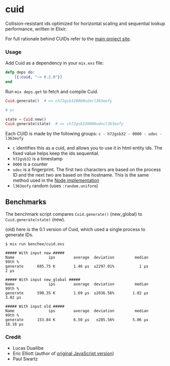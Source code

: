 cuid
====

Collision-resistant ids optimized for horizontal scaling and sequential lookup performance,
written in Elixir.

For full rationale behind CUIDs refer to the [main project site](http://usecuid.org).


### Usage

Add Cuid as a dependency in your `mix.exs` file:

```elixir
defp deps do:
    [{:cuid, "~> 0.2.0"}]
end
```

Run `mix deps.get` to fetch and compile Cuid.

```elixir
Cuid.generate()  # => ch72gsb320000udocl363eofy

# or

state = Cuid.new()
Cuid.generate(state)  # => ch72gsb320000udocl363eofy
```

Each CUID is made by the following groups: `c - h72gsb32 - 0000 - udoc - l363eofy`

* `c` identifies this as a cuid, and allows you to use it in html entity ids. The fixed value helps keep the ids sequential.
* `h72gsb32` is a timestamp
* `0000` is a counter
* `udoc` is a fingerprint. The first two characters are based on the process ID and the next two are based on the hostname. This is the same method used in the [Node implementation](https://github.com/ericelliott/cuid/blob/master/src/node-fingerprint.js)
* `l363eofy` random (uses `:random.uniform`)

## Benchmarks

The benchmark script compares `Cuid.generate()` (new_global) to `Cuid.generate(state)` (new).

(old) here is the 0.1 version of Cuid, which used a single process to generate IDs.

```
$ mix run benchee/cuid.exs

##### With input new #####
Name               ips        average  deviation         median         99th %
generate      685.75 K        1.46 μs  ±2297.01%           1 μs           2 μs

##### With input new_global #####
Name               ips        average  deviation         median         99th %
generate      590.35 K        1.69 μs  ±2036.56%        1.02 μs        3.02 μs

##### With input old #####
Name               ips        average  deviation         median         99th %
generate      153.84 K        6.50 μs   ±285.56%        5.06 μs       18.18 μs
```

### Credit

* Lucas Duailibe
* Eric Elliott (author of [original JavaScript version](http://github.com/ericelliott/cuid))
* Paul Swartz
